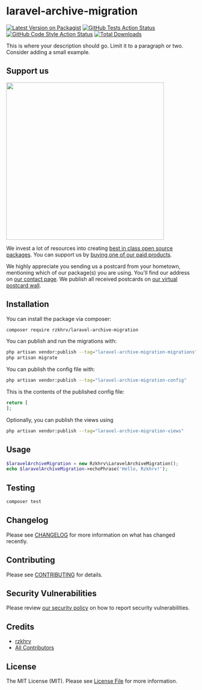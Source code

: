 # laravel-archive-migration

[![Latest Version on Packagist](https://img.shields.io/packagist/v/rzkhrv/laravel-archive-migration.svg?style=flat-square)](https://packagist.org/packages/rzkhrv/laravel-archive-migration)
[![GitHub Tests Action Status](https://img.shields.io/github/actions/workflow/status/rzkhrv/laravel-archive-migration/run-tests.yml?branch=main&label=tests&style=flat-square)](https://github.com/rzkhrv/laravel-archive-migration/actions?query=workflow%3Arun-tests+branch%3Amain)
[![GitHub Code Style Action Status](https://img.shields.io/github/actions/workflow/status/rzkhrv/laravel-archive-migration/fix-php-code-style-issues.yml?branch=main&label=code%20style&style=flat-square)](https://github.com/rzkhrv/laravel-archive-migration/actions?query=workflow%3A"Fix+PHP+code+style+issues"+branch%3Amain)
[![Total Downloads](https://img.shields.io/packagist/dt/rzkhrv/laravel-archive-migration.svg?style=flat-square)](https://packagist.org/packages/rzkhrv/laravel-archive-migration)

This is where your description should go. Limit it to a paragraph or two. Consider adding a small example.

## Support us

[<img src="https://github-ads.s3.eu-central-1.amazonaws.com/laravel-archive-migration.jpg?t=1" width="419px" />](https://spatie.be/github-ad-click/laravel-archive-migration)

We invest a lot of resources into creating [best in class open source packages](https://spatie.be/open-source). You can support us by [buying one of our paid products](https://spatie.be/open-source/support-us).

We highly appreciate you sending us a postcard from your hometown, mentioning which of our package(s) you are using. You'll find our address on [our contact page](https://spatie.be/about-us). We publish all received postcards on [our virtual postcard wall](https://spatie.be/open-source/postcards).

## Installation

You can install the package via composer:

```bash
composer require rzkhrv/laravel-archive-migration
```

You can publish and run the migrations with:

```bash
php artisan vendor:publish --tag="laravel-archive-migration-migrations"
php artisan migrate
```

You can publish the config file with:

```bash
php artisan vendor:publish --tag="laravel-archive-migration-config"
```

This is the contents of the published config file:

```php
return [
];
```

Optionally, you can publish the views using

```bash
php artisan vendor:publish --tag="laravel-archive-migration-views"
```

## Usage

```php
$laravelArchiveMigration = new Rzkhrv\LaravelArchiveMigration();
echo $laravelArchiveMigration->echoPhrase('Hello, Rzkhrv!');
```

## Testing

```bash
composer test
```

## Changelog

Please see [CHANGELOG](CHANGELOG.md) for more information on what has changed recently.

## Contributing

Please see [CONTRIBUTING](CONTRIBUTING.md) for details.

## Security Vulnerabilities

Please review [our security policy](../../security/policy) on how to report security vulnerabilities.

## Credits

- [rzkhrv](https://github.com/rzkhrv)
- [All Contributors](../../contributors)

## License

The MIT License (MIT). Please see [License File](LICENSE.md) for more information.
